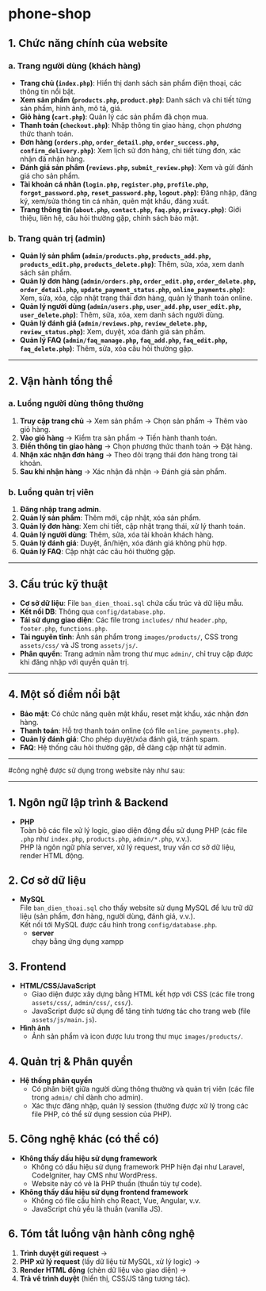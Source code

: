# phone-shop
## 1. Chức năng chính của website
### a. Trang người dùng (khách hàng)
- **Trang chủ (`index.php`)**: Hiển thị danh sách sản phẩm điện thoại, các thông tin nổi bật.
- **Xem sản phẩm (`products.php`, `product.php`)**: Danh sách và chi tiết từng sản phẩm, hình ảnh, mô tả, giá.
- **Giỏ hàng (`cart.php`)**: Quản lý các sản phẩm đã chọn mua.
- **Thanh toán (`checkout.php`)**: Nhập thông tin giao hàng, chọn phương thức thanh toán.
- **Đơn hàng (`orders.php`, `order_detail.php`, `order_success.php`, `confirm_delivery.php`)**: Xem lịch sử đơn hàng, chi tiết từng đơn, xác nhận đã nhận hàng.
- **Đánh giá sản phẩm (`reviews.php`, `submit_review.php`)**: Xem và gửi đánh giá cho sản phẩm.
- **Tài khoản cá nhân (`login.php`, `register.php`, `profile.php`, `forgot_password.php`, `reset_password.php`, `logout.php`)**: Đăng nhập, đăng ký, xem/sửa thông tin cá nhân, quên mật khẩu, đăng xuất.
- **Trang thông tin (`about.php`, `contact.php`, `faq.php`, `privacy.php`)**: Giới thiệu, liên hệ, câu hỏi thường gặp, chính sách bảo mật.
### b. Trang quản trị (admin)
- **Quản lý sản phẩm (`admin/products.php`, `products_add.php`, `products_edit.php`, `products_delete.php`)**: Thêm, sửa, xóa, xem danh sách sản phẩm.
- **Quản lý đơn hàng (`admin/orders.php`, `order_edit.php`, `order_delete.php`, `order_detail.php`, `update_payment_status.php`, `online_payments.php`)**: Xem, sửa, xóa, cập nhật trạng thái đơn hàng, quản lý thanh toán online.
- **Quản lý người dùng (`admin/users.php`, `user_add.php`, `user_edit.php`, `user_delete.php`)**: Thêm, sửa, xóa, xem danh sách người dùng.
- **Quản lý đánh giá (`admin/reviews.php`, `review_delete.php`, `review_status.php`)**: Xem, duyệt, xóa đánh giá sản phẩm.
- **Quản lý FAQ (`admin/faq_manage.php`, `faq_add.php`, `faq_edit.php`, `faq_delete.php`)**: Thêm, sửa, xóa câu hỏi thường gặp.

---

## 2. Vận hành tổng thể

### a. Luồng người dùng thông thường
1. **Truy cập trang chủ** → Xem sản phẩm → Chọn sản phẩm → Thêm vào giỏ hàng.
2. **Vào giỏ hàng** → Kiểm tra sản phẩm → Tiến hành thanh toán.
3. **Điền thông tin giao hàng** → Chọn phương thức thanh toán → Đặt hàng.
4. **Nhận xác nhận đơn hàng** → Theo dõi trạng thái đơn hàng trong tài khoản.
5. **Sau khi nhận hàng** → Xác nhận đã nhận → Đánh giá sản phẩm.

### b. Luồng quản trị viên
1. **Đăng nhập trang admin**.
2. **Quản lý sản phẩm**: Thêm mới, cập nhật, xóa sản phẩm.
3. **Quản lý đơn hàng**: Xem chi tiết, cập nhật trạng thái, xử lý thanh toán.
4. **Quản lý người dùng**: Thêm, sửa, xóa tài khoản khách hàng.
5. **Quản lý đánh giá**: Duyệt, ẩn/hiện, xóa đánh giá không phù hợp.
6. **Quản lý FAQ**: Cập nhật các câu hỏi thường gặp.

---

## 3. Cấu trúc kỹ thuật

- **Cơ sở dữ liệu**: File `ban_dien_thoai.sql` chứa cấu trúc và dữ liệu mẫu.
- **Kết nối DB**: Thông qua `config/database.php`.
- **Tái sử dụng giao diện**: Các file trong `includes/` như `header.php`, `footer.php`, `functions.php`.
- **Tài nguyên tĩnh**: Ảnh sản phẩm trong `images/products/`, CSS trong `assets/css/` và JS trong `assets/js/`.
- **Phân quyền**: Trang admin nằm trong thư mục `admin/`, chỉ truy cập được khi đăng nhập với quyền quản trị.

---

## 4. Một số điểm nổi bật

- **Bảo mật**: Có chức năng quên mật khẩu, reset mật khẩu, xác nhận đơn hàng.
- **Thanh toán**: Hỗ trợ thanh toán online (có file `online_payments.php`).
- **Quản lý đánh giá**: Cho phép duyệt/xóa đánh giá, tránh spam.
- **FAQ**: Hệ thống câu hỏi thường gặp, dễ dàng cập nhật từ admin.

---
#công nghệ được sử dụng trong website này như sau:

---

## 1. Ngôn ngữ lập trình & Backend

- **PHP**  
  Toàn bộ các file xử lý logic, giao diện động đều sử dụng PHP (các file `.php` như `index.php`, `products.php`, `admin/*.php`, v.v.).  
  PHP là ngôn ngữ phía server, xử lý request, truy vấn cơ sở dữ liệu, render HTML động.
## 2. Cơ sở dữ liệu
- **MySQL**  
  File `ban_dien_thoai.sql` cho thấy website sử dụng MySQL để lưu trữ dữ liệu (sản phẩm, đơn hàng, người dùng, đánh giá, v.v.).  
  Kết nối tới MySQL được cấu hình trong `config/database.php`.
  - **server**  
  chạy bằng ứng dụng xampp
## 3. Frontend
- **HTML/CSS/JavaScript**  
  - Giao diện được xây dựng bằng HTML kết hợp với CSS (các file trong `assets/css/`, `admin/css/`, `css/`).
  - JavaScript được sử dụng để tăng tính tương tác cho trang web (file `assets/js/main.js`).
- **Hình ảnh**  
  - Ảnh sản phẩm và icon được lưu trong thư mục `images/products/`.
## 4. Quản trị & Phân quyền
- **Hệ thống phân quyền**  
  - Có phân biệt giữa người dùng thông thường và quản trị viên (các file trong `admin/` chỉ dành cho admin).
  - Xác thực đăng nhập, quản lý session (thường được xử lý trong các file PHP, có thể sử dụng session của PHP).
## 5. Công nghệ khác (có thể có)
- **Không thấy dấu hiệu sử dụng framework**  
  - Không có dấu hiệu sử dụng framework PHP hiện đại như Laravel, CodeIgniter, hay CMS như WordPress.  
  - Website này có vẻ là PHP thuần (thuần túy tự code).
- **Không thấy dấu hiệu sử dụng frontend framework**  
  - Không có file cấu hình cho React, Vue, Angular, v.v.  
  - JavaScript chủ yếu là thuần (vanilla JS).
## 6. Tóm tắt luồng vận hành công nghệ
1. **Trình duyệt gửi request** →  
2. **PHP xử lý request** (lấy dữ liệu từ MySQL, xử lý logic) →  
3. **Render HTML động** (chèn dữ liệu vào giao diện) →  
4. **Trả về trình duyệt** (hiển thị, CSS/JS tăng tương tác).
